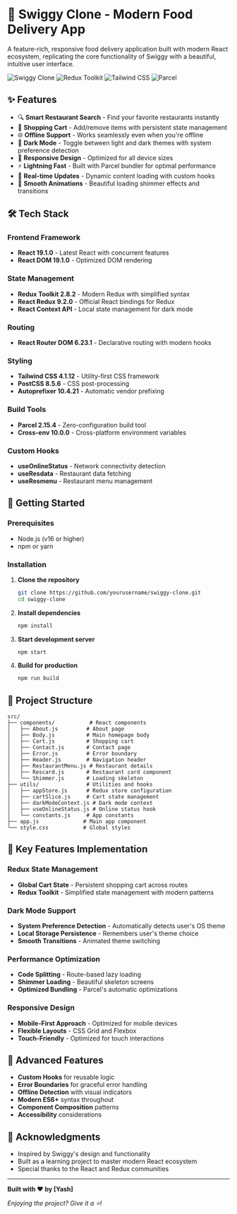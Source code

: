 # 🍕 Swiggy Clone - Modern Food Delivery App

A feature-rich, responsive food delivery application built with modern React ecosystem, replicating the core functionality of Swiggy with a beautiful, intuitive user interface.

![Swiggy Clone](https://img.shields.io/badge/React-19.1.0-blue?style=for-the-badge&logo=react)
![Redux Toolkit](https://img.shields.io/badge/Redux_Toolkit-2.8.2-purple?style=for-the-badge&logo=redux)
![Tailwind CSS](https://img.shields.io/badge/Tailwind_CSS-4.1.12-38B2AC?style=for-the-badge&logo=tailwind-css)
![Parcel](https://img.shields.io/badge/Parcel-2.15.4-E65F00?style=for-the-badge&logo=parcel)

## ✨ Features

- 🔍 **Smart Restaurant Search** - Find your favorite restaurants instantly
- 🛒 **Shopping Cart** - Add/remove items with persistent state management
- 🌐 **Offline Support** - Works seamlessly even when you're offline
- 🌙 **Dark Mode** - Toggle between light and dark themes with system preference detection
- 📱 **Responsive Design** - Optimized for all device sizes
- ⚡ **Lightning Fast** - Built with Parcel bundler for optimal performance
- 🔄 **Real-time Updates** - Dynamic content loading with custom hooks
- 💫 **Smooth Animations** - Beautiful loading shimmer effects and transitions

## 🛠️ Tech Stack

### Frontend Framework
- **React 19.1.0** - Latest React with concurrent features
- **React DOM 19.1.0** - Optimized DOM rendering

### State Management
- **Redux Toolkit 2.8.2** - Modern Redux with simplified syntax
- **React Redux 9.2.0** - Official React bindings for Redux
- **React Context API** - Local state management for dark mode

### Routing
- **React Router DOM 6.23.1** - Declarative routing with modern hooks

### Styling
- **Tailwind CSS 4.1.12** - Utility-first CSS framework
- **PostCSS 8.5.6** - CSS post-processing
- **Autoprefixer 10.4.21** - Automatic vendor prefixing

### Build Tools
- **Parcel 2.15.4** - Zero-configuration build tool
- **Cross-env 10.0.0** - Cross-platform environment variables

### Custom Hooks
- **useOnlineStatus** - Network connectivity detection
- **useResdata** - Restaurant data fetching
- **useResmenu** - Restaurant menu management

## 🚀 Getting Started

### Prerequisites
- Node.js (v16 or higher)
- npm or yarn

### Installation

1. **Clone the repository**
   ```bash
   git clone https://github.com/yourusername/swiggy-clone.git
   cd swiggy-clone
   ```

2. **Install dependencies**
   ```bash
   npm install
   ```

3. **Start development server**
   ```bash
   npm start
   ```

4. **Build for production**
   ```bash
   npm run build
   ```

## 📁 Project Structure

```
src/
├── components/           # React components
│   ├── About.js         # About page
│   ├── Body.js          # Main homepage body
│   ├── Cart.js          # Shopping cart
│   ├── Contact.js       # Contact page
│   ├── Error.js         # Error boundary
│   ├── Header.js        # Navigation header
│   ├── RestaurantMenu.js # Restaurant details
│   ├── Rescard.js       # Restaurant card component
│   └── Shimmer.js       # Loading skeleton
├── utils/               # Utilities and hooks
│   ├── appStore.js      # Redux store configuration
│   ├── cartSlice.js     # Cart state management
│   ├── darkModeContext.js # Dark mode context
│   ├── useOnlineStatus.js # Online status hook
│   └── constants.js     # App constants
├── app.js              # Main app component
└── style.css           # Global styles
```

## 🎯 Key Features Implementation

### Redux State Management
- **Global Cart State** - Persistent shopping cart across routes
- **Redux Toolkit** - Simplified state management with modern patterns

### Dark Mode Support
- **System Preference Detection** - Automatically detects user's OS theme
- **Local Storage Persistence** - Remembers user's theme choice
- **Smooth Transitions** - Animated theme switching

### Performance Optimization
- **Code Splitting** - Route-based lazy loading
- **Shimmer Loading** - Beautiful skeleton screens
- **Optimized Bundling** - Parcel's automatic optimizations

### Responsive Design
- **Mobile-First Approach** - Optimized for mobile devices
- **Flexible Layouts** - CSS Grid and Flexbox
- **Touch-Friendly** - Optimized for touch interactions

## 🌟 Advanced Features

- **Custom Hooks** for reusable logic
- **Error Boundaries** for graceful error handling
- **Offline Detection** with visual indicators
- **Modern ES6+** syntax throughout
- **Component Composition** patterns
- **Accessibility** considerations


## 🙏 Acknowledgments

- Inspired by Swiggy's design and functionality
- Built as a learning project to master modern React ecosystem
- Special thanks to the React and Redux communities

---

**Built with ❤️ by [Yash]**

*Enjoying the project? Give it a ⭐!*
